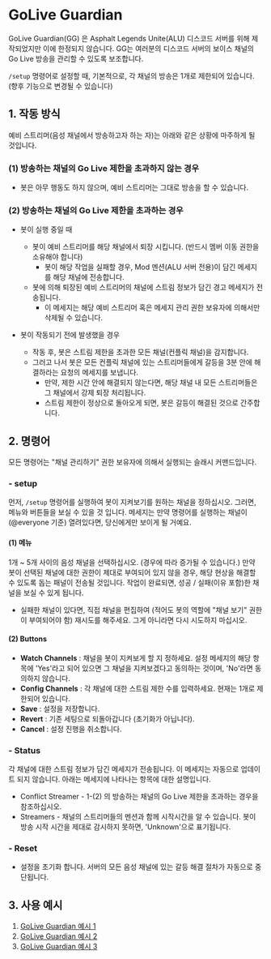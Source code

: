 # GoLive Guardian
GoLive Guardian(GG) 은 Asphalt Legends Unite(ALU) 디스코드 서버를 위해 제작되었지만 이에 한정되지 않습니다.
GG는 여러분의 디스코드 서버의 보이스 채널의 Go Live 방송을 관리할 수 있도록 보조합니다.

`/setup` 명령어로 설정할 때, 기본적으로, 각 채널의 방송은 1개로 제한되어 있습니다. (향후 기능으로 변경될 수 있습니다)

## 1. 작동 방식
예비 스트리머(음성 채널에서 방송하고자 하는 자)는 아래와 같은 상황에 마주하게 될 것입니다.

### (1) 방송하는 채널의 Go Live 제한을 초과하지 않는 경우
* 봇은 아무 행동도 하지 않으며, 예비 스트리머는 그대로 방송을 할 수 있습니다.

### (2) 방송하는 채널의 Go Live 제한을 초과하는 경우
* 봇이 실행 중일 때
  * 봇이 예비 스트리머를 해당 채널에서 퇴장 시킵니다. (반드시 멤버 이동 권한을 소유해야 합니다)
    * 봇이 해당 작업을 실패할 경우, Mod 멘션(ALU 서버 전용)이 담긴 메세지를 해당 채널에 전송합니다.
  * 봇에 의해 퇴장된 예비 스트리머의 채널에 스트림 정보가 담긴 경고 메세지가 전송됩니다.
    * 이 메세지는 해당 예비 스트리머 혹은 메세지 관리 권한 보유자에 의해서만 삭제될 수 있습니다.

* 봇이 작동되기 전에 발생했을 경우
  * 작동 후, 봇은 스트림 제한을 초과한 모든 채널(컨플릭 채널)을 감지합니다.
  * 그러고 나서 봇은 모든 컨플릭 채널에 있는 스트리머들에게 갈등을 3분 안에 해결하라는 요청의 메세지를 보냅니다.
    * 만약, 제한 시간 안에 해결되지 않는다면, 해당 채널 내 모든 스트리머들은 그 채널에서 강제 퇴장 처리됩니다.
    * 스트림 제한이 정상으로 돌아오게 되면, 봇은 갈등이 해결된 것으로 간주합니다.
  
## 2. 명령어
모든 명령어는 "채널 관리하기" 권한 보유자에 의해서 실행되는 슬래시 커맨드입니다.

### - setup
먼저, `/setup` 명령어를 실행하여 봇이 지켜보기를 원하는 채널을 정하십시오. 
그러면, 메뉴와 버튼들을 보실 수 있을 것 입니다.
메세지는 만약 명령어를 실행하는 채널이 (@everyone 기준) 열려있다면, 당신에게만 보이게 될 거예요.

#### (1) 메뉴
1개 ~ 5개 사이의 음성 채널을 선택하십시오. (경우에 따라 증가될 수 있습니다.)
만약 봇이 선택된 채널에 대한 권한이 제대로 부여되어 있지 않을 경우, 해당 현상을 해결할 수 있도록 돕는 패널이 전송될 것입니다.
작업이 완료되면, 성공 / 실패(이유 포함)한 채널을 보실 수 있게 됩니다.
* 실패한 채널이 있다면, 직접 채널을 편집하여 (적어도 봇의 역할에 "채널 보기" 권한이 부여되어야 함) 재시도를 해주세요. 그게 아니라면 다시 시도하지 마십시오.

#### (2) Buttons
* **Watch Channels** : 채널을 봇이 지켜보게 할 지 정하세요. 설정 메세지의 해당 항목에 'Yes'라고 되어 있으면 그 채널을 지켜보겠다고 동의하는 것이며, 'No'라면 동의하지 않습니다.
* **Config Channels** : 각 채널에 대한 스트림 제한 수를 입력하세요. 현재는 1개로 제한되어 있습니다.
* **Save** : 설정을 저장합니다.
* **Revert** : 기존 세팅으로 되돌아갑니다 (초기화가 아닙니다).
* **Cancel** : 설정 진행을 취소합니다.

### - Status
각 채널에 대한 스트림 정보가 담긴 메세지가 전송됩니다. 이 메세지는 자동으로 업데이트 되지 않습니다. 아래는 메세지에 나타나는 항목에 대한 설명입니다.

* Conflict Streamer - 1-(2) 의 방송하는 채널의 Go Live 제한을 초과하는 경우을 참조하십시오.
* Streamers - 채널의 스트리머들의 멘션과 함께 시작시간을 알 수 있습니다. 봇이 방송 시작 시간을 제대로 감시하지 못하면, 'Unknown'으로 표기됩니다.

### - Reset
* 설정을 초기화 합니다. 서버의 모든 음성 채널에 있는 갈등 해결 절차가 자동으로 중단됩니다.

## 3. 사용 예시
1. [GoLive Guardian 예시 1](https://youtu.be/4kNAF0HLvxM)
2. [GoLive Guardian 예시 2](https://youtu.be/EnDWfOiYDxM)
3. [GoLive Guardian 예시 3](https://youtu.be/HnF286xIcTM)